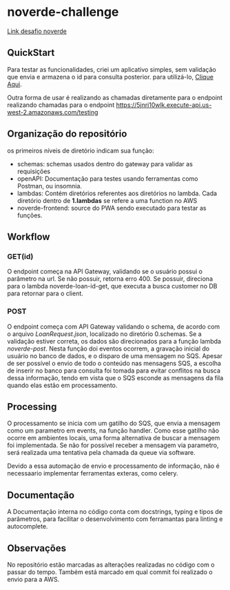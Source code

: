 # noverde-challenge
[Link desafio noverde](https://github.com/noverde/challenge)

## QuickStart
Para testar as funcionalidades, criei um aplicativo simples, sem validação que envia e armazena o id para consulta posterior. para utilizá-lo, [Clique Aqui](https://master.d3d7ytfa9zwsyd.amplifyapp.com/).

Outra forma de usar é realizando as chamadas diretamente para o endpoint realizando chamadas para o endpoint https://5jnri10wlk.execute-api.us-west-2.amazonaws.com/testing

## Organização do repositório
os primeiros níveis de diretório indicam sua função:
  
  - schemas: schemas usados dentro do gateway para validar as requisições
  - openAPI: Documentação para testes usando ferramentas como Postman, ou insomnia.
  - lambdas: Contém diretórios referentes aos diretórios no lambda. Cada diretório dentro de **1.lambdas** se refere a uma function no AWS
  - noverde-frontend: source do PWA sendo executado para testar as funções.

## Workflow

### GET(id)

O endpoint começa na API Gateway, validando se o usuário possui o parâmetro na url. Se não possuir, retorna erro 400. Se possuir, direciona para o lambda noverde-loan-id-get, que executa a busca customer no DB para retornar para o client.

### POST

O endpoint começa com API Gateway validando o schema, de acordo com o arquivo *LoanRequest.json*, localizado no diretório 0.schemas. Se a validação estiver correta, os dados são direcionados para a função lambda *noverde-post*. Nesta função doi eventos ocorrem, a gravação inicial do usuário no banco de dados, e o disparo de uma mensagem no SQS. Apesar de ser possível o envio de todo o conteúdo nas mensagens SQS, a escolha de inserir no banco para consulta foi tomada para evitar conflitos na busca dessa informação, tendo em vista que o SQS esconde as mensagens da fila quando elas estão em processamento.

## Processing

O processamento se inicia com um gatilho do SQS, que envia a mensagem como um parametro em events, na função handler. Como esse gatilho não ocorre em ambientes locais, uma forma alternativa de buscar a mensagem foi implementada. Se não for possível receber a mensagem via parametro, será realizada uma tentativa pela chamada da queue via software.

Devido a essa automação de envio e processamento de informação, não é necessaario implementar ferramentas exteras, como celery.


## Documentação
A Documentação interna no código conta com docstrings, typing e tipos de parâmetros, para facilitar o desenvolvimento com ferramantas para linting e autocomplete.


## Observações

No repositório estão marcadas as alterações realizadas no código com o passar do tempo. Também está marcado em qual commit foi realizado o envio para a AWS.
